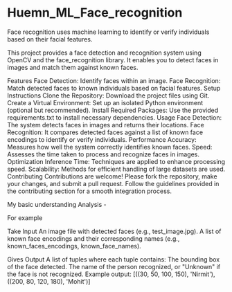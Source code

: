 # Huemn_ML_Face_recognition
Face recognition uses machine learning to identify or verify individuals based on their facial features.

This project provides a face detection and recognition system using OpenCV and the face_recognition library. It enables you to detect faces in images and match them against known faces.

Features
Face Detection: Identify faces within an image.
Face Recognition: Match detected faces to known individuals based on facial features.
Setup Instructions
Clone the Repository: Download the project files using Git.
Create a Virtual Environment: Set up an isolated Python environment (optional but recommended).
Install Required Packages: Use the provided requirements.txt to install necessary dependencies.
Usage
Face Detection: The system detects faces in images and returns their locations.
Face Recognition: It compares detected faces against a list of known face encodings to identify or verify individuals.
Performance
Accuracy: Measures how well the system correctly identifies known faces.
Speed: Assesses the time taken to process and recognize faces in images.
Optimization
Inference Time: Techniques are applied to enhance processing speed.
Scalability: Methods for efficient handling of large datasets are used.
Contributing
Contributions are welcome! Please fork the repository, make your changes, and submit a pull request. Follow the guidelines provided in the contributing section for a smooth integration process.


My basic understanding Analysis - 

For example 

Take Input 
An image file with detected faces (e.g., test_image.jpg).
A list of known face encodings and their corresponding names (e.g., known_faces_encodings, known_face_names).

Gives Output 
A list of tuples where each tuple contains:
The bounding box of the face detected.
The name of the person recognized, or "Unknown" if the face is not recognized.
Example output: [((30, 50, 100, 150), 'Nirmit'), ((200, 80, 120, 180), 'Mohit')]
